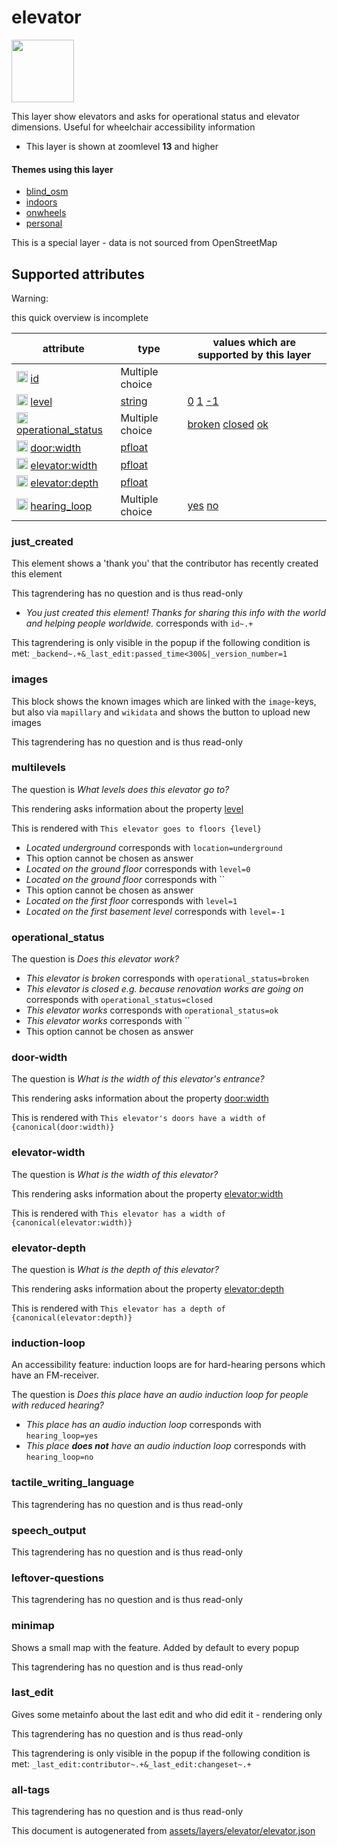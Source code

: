 [//]: # (WARNING: this file is automatically generated. Please find the sources at the bottom and edit those sources)

 elevator 
==========



<img src='https://mapcomplete.org/circle:white;./assets/layers/elevator/elevator_wheelchair.svg' height="100px"> 

This layer show elevators and asks for operational status and elevator dimensions. Useful for wheelchair accessibility information






  - This layer is shown at zoomlevel **13** and higher




#### Themes using this layer 





  - [blind_osm](https://mapcomplete.org/blind_osm)
  - [indoors](https://mapcomplete.org/indoors)
  - [onwheels](https://mapcomplete.org/onwheels)
  - [personal](https://mapcomplete.org/personal)


This is a special layer - data is not sourced from OpenStreetMap



 Supported attributes 
----------------------



Warning: 

this quick overview is incomplete



attribute | type | values which are supported by this layer
----------- | ------ | ------------------------------------------
[<img src='https://mapcomplete.org/assets/svg/statistics.svg' height='18px'>](https://taginfo.openstreetmap.org/keys/id#values) [id](https://wiki.openstreetmap.org/wiki/Key:id) | Multiple choice | 
[<img src='https://mapcomplete.org/assets/svg/statistics.svg' height='18px'>](https://taginfo.openstreetmap.org/keys/level#values) [level](https://wiki.openstreetmap.org/wiki/Key:level) | [string](../SpecialInputElements.md#string) | [0](https://wiki.openstreetmap.org/wiki/Tag:level%3D0) [1](https://wiki.openstreetmap.org/wiki/Tag:level%3D1) [-1](https://wiki.openstreetmap.org/wiki/Tag:level%3D-1)
[<img src='https://mapcomplete.org/assets/svg/statistics.svg' height='18px'>](https://taginfo.openstreetmap.org/keys/operational_status#values) [operational_status](https://wiki.openstreetmap.org/wiki/Key:operational_status) | Multiple choice | [broken](https://wiki.openstreetmap.org/wiki/Tag:operational_status%3Dbroken) [closed](https://wiki.openstreetmap.org/wiki/Tag:operational_status%3Dclosed) [ok](https://wiki.openstreetmap.org/wiki/Tag:operational_status%3Dok)
[<img src='https://mapcomplete.org/assets/svg/statistics.svg' height='18px'>](https://taginfo.openstreetmap.org/keys/door:width#values) [door:width](https://wiki.openstreetmap.org/wiki/Key:door:width) | [pfloat](../SpecialInputElements.md#pfloat) | 
[<img src='https://mapcomplete.org/assets/svg/statistics.svg' height='18px'>](https://taginfo.openstreetmap.org/keys/elevator:width#values) [elevator:width](https://wiki.openstreetmap.org/wiki/Key:elevator:width) | [pfloat](../SpecialInputElements.md#pfloat) | 
[<img src='https://mapcomplete.org/assets/svg/statistics.svg' height='18px'>](https://taginfo.openstreetmap.org/keys/elevator:depth#values) [elevator:depth](https://wiki.openstreetmap.org/wiki/Key:elevator:depth) | [pfloat](../SpecialInputElements.md#pfloat) | 
[<img src='https://mapcomplete.org/assets/svg/statistics.svg' height='18px'>](https://taginfo.openstreetmap.org/keys/hearing_loop#values) [hearing_loop](https://wiki.openstreetmap.org/wiki/Key:hearing_loop) | Multiple choice | [yes](https://wiki.openstreetmap.org/wiki/Tag:hearing_loop%3Dyes) [no](https://wiki.openstreetmap.org/wiki/Tag:hearing_loop%3Dno)




### just_created 



This element shows a 'thank you' that the contributor has recently created this element

This tagrendering has no question and is thus read-only





  - *You just created this element! Thanks for sharing this info with the world and helping people worldwide.*  corresponds with  `id~.+`


This tagrendering is only visible in the popup if the following condition is met: `_backend~.+&_last_edit:passed_time<300&|_version_number=1`



### images 



This block shows the known images which are linked with the `image`-keys, but also via `mapillary` and `wikidata` and shows the button to upload new images

This tagrendering has no question and is thus read-only





### multilevels 



The question is  *What levels does this elevator go to?*

This rendering asks information about the property  [level](https://wiki.openstreetmap.org/wiki/Key:level) 

This is rendered with  `This elevator goes to floors {level}`





  - *Located underground*  corresponds with  `location=underground`
  - This option cannot be chosen as answer
  - *Located on the ground floor*  corresponds with  `level=0`
  - *Located on the ground floor*  corresponds with  ``
  - This option cannot be chosen as answer
  - *Located on the first floor*  corresponds with  `level=1`
  - *Located on the first basement level*  corresponds with  `level=-1`




### operational_status 



The question is  *Does this elevator work?*





  - *This elevator is broken*  corresponds with  `operational_status=broken`
  - *This elevator is closed <span class='subtle'>e.g. because renovation works are going on</span>*  corresponds with  `operational_status=closed`
  - *This elevator works*  corresponds with  `operational_status=ok`
  - *This elevator works*  corresponds with  ``
  - This option cannot be chosen as answer




### door-width 



The question is  *What is the width of this elevator's entrance?*

This rendering asks information about the property  [door:width](https://wiki.openstreetmap.org/wiki/Key:door:width) 

This is rendered with  `This elevator's doors have a width of {canonical(door:width)}`





### elevator-width 



The question is  *What is the width of this elevator?*

This rendering asks information about the property  [elevator:width](https://wiki.openstreetmap.org/wiki/Key:elevator:width) 

This is rendered with  `This elevator has a width of {canonical(elevator:width)}`





### elevator-depth 



The question is  *What is the depth of this elevator?*

This rendering asks information about the property  [elevator:depth](https://wiki.openstreetmap.org/wiki/Key:elevator:depth) 

This is rendered with  `This elevator has a depth of {canonical(elevator:depth)}`





### induction-loop 



An accessibility feature: induction loops are for hard-hearing persons which have an FM-receiver.

The question is  *Does this place have an audio induction loop for people with reduced hearing?*





  - *This place has an audio induction loop*  corresponds with  `hearing_loop=yes`
  - *This place <b>does not</b> have an audio induction loop*  corresponds with  `hearing_loop=no`




### tactile_writing_language 



This tagrendering has no question and is thus read-only





### speech_output 



This tagrendering has no question and is thus read-only





### leftover-questions 



This tagrendering has no question and is thus read-only





### minimap 



Shows a small map with the feature. Added by default to every popup

This tagrendering has no question and is thus read-only





### last_edit 



Gives some metainfo about the last edit and who did edit it - rendering only

This tagrendering has no question and is thus read-only



This tagrendering is only visible in the popup if the following condition is met: `_last_edit:contributor~.+&_last_edit:changeset~.+`



### all-tags 



This tagrendering has no question and is thus read-only

 

This document is autogenerated from [assets/layers/elevator/elevator.json](https://github.com/pietervdvn/MapComplete/blob/develop/assets/layers/elevator/elevator.json)
